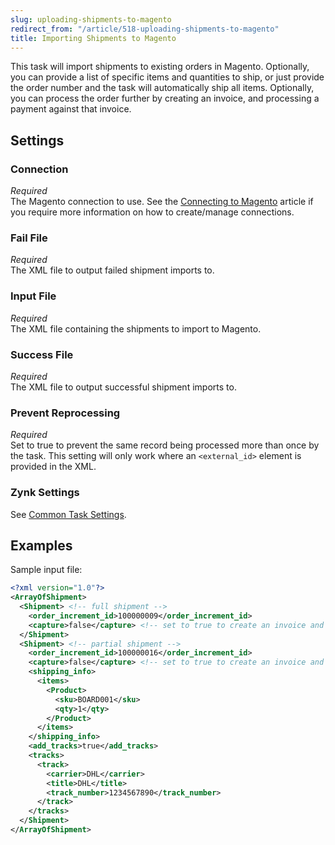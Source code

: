```yaml
---
slug: uploading-shipments-to-magento
redirect_from: "/article/518-uploading-shipments-to-magento"
title: Importing Shipments to Magento
---
```

This task will import shipments to existing orders in Magento. Optionally, you can provide a list of specific items and quantities to ship, or just provide the order number and the task will automatically ship all items. Optionally, you can process the order further by creating an invoice, and processing a payment against that invoice.

## Settings
### Connection
_Required_  
The Magento connection to use. See the [Connecting to Magento](connecting-to-magento) article if you require more information on how to create/manage connections.

### Fail File
_Required_  
The XML file to output failed shipment imports to.

### Input File
_Required_  
The XML file containing the shipments to import to Magento.

### Success File
_Required_  
The XML file to output successful shipment imports to. 

### Prevent Reprocessing
_Required_  
Set to true to prevent the same record being processed more than once by the task. This setting will only work where an `<external_id>` element is provided in the XML.

### Zynk Settings
See [Common Task Settings](common-task-settings).

## Examples
Sample input file:
```xml
<?xml version="1.0"?>
<ArrayOfShipment>
  <Shipment> <!-- full shipment -->
    <order_increment_id>100000009</order_increment_id>
    <capture>false</capture> <!-- set to true to create an invoice and process payment -->
  </Shipment>
  <Shipment> <!-- partial shipment -->
    <order_increment_id>100000016</order_increment_id>
    <capture>false</capture> <!-- set to true to create an invoice and process payment -->
    <shipping_info>
      <items>
        <Product>
          <sku>BOARD001</sku>
          <qty>1</qty>
        </Product>
      </items>
    </shipping_info>
    <add_tracks>true</add_tracks>
    <tracks>
      <track>
        <carrier>DHL</carrier>
        <title>DHL</title>
        <track_number>1234567890</track_number>
      </track>
    </tracks>
  </Shipment>
</ArrayOfShipment>
```
